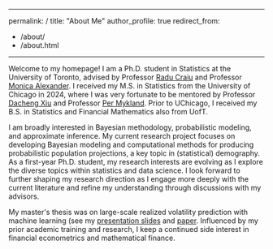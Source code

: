  ---
permalink: /
title: "About Me"
author_profile: true
redirect_from: 
  - /about/
  - /about.html
---

Welcome to my homepage! I am a Ph.D. student in Statistics at the University of Toronto, advised by Professor [Radu Craiu](https://www.utstat.utoronto.ca/craiu/) and Professor [Monica Alexander](https://www.monicaalexander.com/). I received my M.S. in Statistics from the University of Chicago in 2024, where I was very fortunate to be mentored by Professor [Dacheng Xiu](https://dachxiu.chicagobooth.edu/) and Professor [Per Mykland](https://galton.uchicago.edu/~mykland/). Prior to UChicago, I received my B.S. in Statistics and Financial Mathematics also from UofT.

I am broadly interested in Bayesian methodology, probabilistic modeling, and approximate inference. My current research project focuses on developing Bayesian modeling and computational methods for producing probabilistic population projections, a key topic in (statistical) demography. As a first-year Ph.D. student, my research interests are evolving as I explore the diverse topics within statistics and data science. I look forward to further shaping my research direction as I engage more deeply with the current literature and refine my understanding through discussions with my advisors.

My master's thesis was on large-scale realized volatility prediction with machine learning (see my [presentation slides](files/Master_Thesis_Presentation_Slides.pdf) and [paper](files/YichenJi_Master_Thesis_Unsigned.pdf). Influenced by my prior academic training and research, I keep a continued side interest in financial econometrics and mathematical finance.
